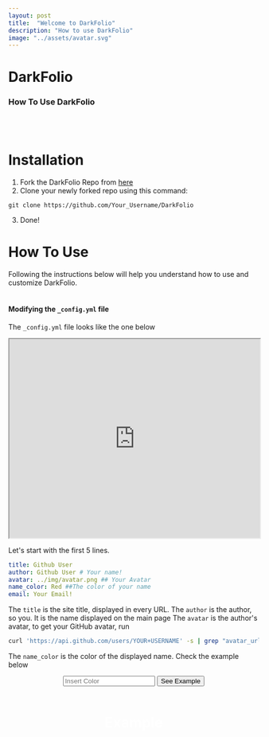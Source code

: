 ```yaml
---
layout: post
title:  "Welcome to DarkFolio"
description: "How to use DarkFolio"
image: "../assets/avatar.svg"
---
```


# DarkFolio
### How To Use DarkFolio
<br><br>
# Installation
1. Fork the DarkFolio Repo from [here](https://github.com/redyetidev/DarkFolio)
2. Clone your newly forked repo using this command:
```
git clone https://github.com/Your_Username/DarkFolio
```
3. Done!

# How To Use
Following the instructions below will help you understand how to use and customize DarkFolio.
<br><br>
#### Modifying the `_config.yml` file
The `_config.yml` file looks like the one below
<iframe src="https://redyetidev.github.io/embedCode/sourcecode/index.html?url=https://raw.githubusercontent.com/RedYetiDev/DarkFolio/main/_config.yml&numbers=true" width="100%" height="400"></iframe>

Let's start with the first 5 lines.
```yaml
title: Github User
author: Github User # Your name!
avatar: ../img/avatar.png ## Your Avatar
name_color: Red ##The color of your name
email: Your Email!
```
The `title` is the site title, displayed in every URL.
The `author` is the author, so you. It is the name displayed on the main page
The `avatar` is the author's avatar, to get your GitHub avatar, run
```bash
curl 'https://api.github.com/users/YOUR+USERNAME' -s | grep "avatar_url" | sed 's/"avatar_url": "//' | sed 's/",//'
```

The `name_color` is the color of the displayed name.
Check the example below
<div id="emc_container" style="width: 100%; text-align: center">
  <input id="emc_color" placeholder="Insert Color">
  <button style="btn btn-dark" onclick="emc()">See Example</button>
  <br>
  <br>
  <div style="width: 100%" class="bg-dark d-flex flex-column justify-content-center align-items-center">
      <h1 style="color: white" id="emc_header">Example</h1>
  </div>
  <script>
  function emc() {
    $('#emc_header').text("")
    var $all_msg = $('#emc_header');
    var $wordList = "Hello 👋, I am DarkFolio".split("");
    $wordList[6] = "👋"
    delete $wordList[7]
    $.each($wordList, function(idx, elem) {
      //create a span for the letter and set opacity to 0
      if (idx > 14) {
        var newEL = $("<span/>").text(elem).css({
          opacity: 0,
          color: $("#emc_color").val()
        });
      } else {
        var newEL = $("<span/>").text(elem).css({
          opacity: 0,
        });
      }
      //append it to the welcome message
      newEL.appendTo($all_msg);
      //set the delay on the animation for this element
      newEL.delay(idx * 33);
      //animate the opacity back to full 1
      newEL.animate({
        opacity: 1
      }, 500);
    });
  }
  </script>
</div>
